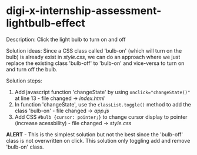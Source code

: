 # digi-x-internship-assessment-lightbulb-effect
Description: Click the light bulb to turn on and off

Solution ideas:
Since a CSS class called 'bulb-on' (which will turn on the bulb) is already exist in *style.css*, we can do an approach where
we just replace the existing class 'bulb-off' to 'bulb-on' and vice-versa to turn on and turn off the bulb.


Solution steps:
1. Add javascript function 'changeState' by using `onclick="changeState()"` at line 13 - file changed -> *index.html*
2. In function 'changeState', use the `classList.toggle()` method to add the class 'bulb-on' - file changed -> *app.js*
3. Add CSS `#bulb {cursor: pointer;}` to change cursor display to pointer (increase acessbility) - file changed -> *style.css*


**ALERT** - This is the simplest solution but not the best since the 'bulb-off' class is not overwritten on click. This solution only toggling add and remove 'bulb-on' class.